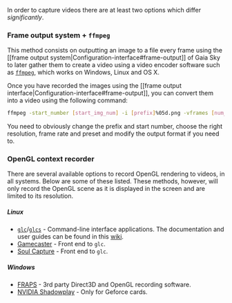 In order to capture videos there are at least two options which differ *significantly*.

### Frame output system + `ffmpeg`

This method consists on outputting an image to a file every frame using the [[frame output system|Configuration-interface#frame-output]] of Gaia Sky to later gather them to create a video using a video encoder software such as [`ffmpeg`](https://ffmpeg.org/), which works on Windows, Linux and OS X.

Once you have recorded the images using the [[frame output interface|Configuration-interface#frame-output]], you can convert them into a video using the following command:

``` bash
ffmpeg -start_number [start_img_num] -i [prefix]%05d.png -vframes [num_images] -s 1280x720 -c:v libx264 -r 25 -preset [slower|veryslow|placebo] -pix_fmt + [out_video_filename].mp4
```

You need to obviously change the prefix and start number, choose the right resolution, frame rate and preset and modify the output format if you need to.

### OpenGL context recorder

There are several available options to record OpenGL rendering to videos, in all systems. Below are some of these listed.
These methods, however, will only record the OpenGL scene as it is displayed in the screen and are limited to its resolution.

##### Linux
- [`glc`](https://github.com/nullkey/glc)/[`glcs`](https://github.com/lano1106/glcs) - Command-line interface applications. The documentation and user guides can be found in this [wiki](https://github.com/nullkey/glc/wiki).
- [Gamecaster](https://launchpad.net/gamecaster) - Front end to `glc`.
- [Soul Capture](https://piga.orain.org/wiki/Soul_Capture) - Front end to `glc`.

##### Windows
- [FRAPS](http://www.fraps.com/) - 3rd party Direct3D and OpenGL recording software.
- [NVIDIA Shadowplay](http://www.geforce.com/geforce-experience/shadowplay) - Only for Geforce cards.
